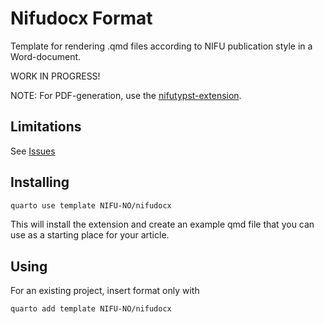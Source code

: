 # Nifudocx Format
Template for rendering .qmd files according to NIFU publication style in a Word-document.

WORK IN PROGRESS!

NOTE: For PDF-generation, use the [nifutypst-extension](http://www.github.com/NIFU-NO/nifutypst).

## Limitations
See [Issues](http://www.github.com/NIFU-NO/nifudocx/issues)

## Installing

```bash
quarto use template NIFU-NO/nifudocx
```

This will install the extension and create an example qmd file that you can use as a starting place for your article.

## Using

For an existing project, insert format only with
```bash
quarto add template NIFU-NO/nifudocx
```
